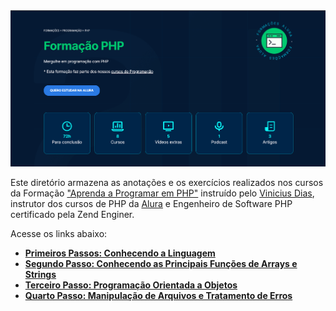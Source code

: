 <img src="https://github.com/AdrianoBispo/formacao-php/blob/master/img/formacao-php.png?raw=true" />

Este diretório armazena as anotações e os exercícios realizados nos cursos da Formação <a href="https://cursos.alura.com.br/formacao-linguagem-php">"Aprenda a Programar em PHP"</a> instruído pelo <a href="https://cursos.alura.com.br/user/cviniciussdias">Vinicius Dias</a>, instrutor dos cursos de PHP da <a href="https://www.alura.com.br">Alura</a> e Engenheiro de Software PHP certificado pela Zend Enginer.

Acesse os links abaixo:

- [**Primeiros Passos: Conhecendo a Linguagem**](https://github.com/AdrianoBispo/formacao-php/tree/master/alura-formacao-php/primeiros-passos)
- [**Segundo Passo: Conhecendo as Principais Funções de Arrays e Strings**](https://github.com/AdrianoBispo/formacao-php/tree/master/alura-formacao-php/arrays-e-strings)
- [**Terceiro Passo: Programação Orientada a Objetos**](https://github.com/AdrianoBispo/formacao-php/tree/master/alura-formacao-php/orientacao-a-objetos)
- [**Quarto Passo: Manipulação de Arquivos e Tratamento de Erros**](https://github.com/AdrianoBispo/formacao-php/tree/master/alura-formacao-php/tratando-arquivos-e-erros)
